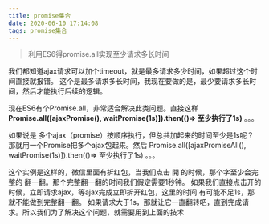 ```yaml
---
title: promise集合
date: 2020-06-10 17:14:08
tags: promise集合
---
```


> 利用ES6得promise.all实现至少请求多长时间

我们都知道ajax请求可以加个timeout，就是最多请求多少时间，如果超过这个时间直接就报错。 这个是最多请求多长时间，我现在要做的是，最少要请求多长时间，然后才能执行后续的逻辑。

现在ES6有个Promise.all，非常适合解决此类问题。直接这样 **Promise.all([ajaxPromise(), waitPromise(1s)]).then(()=> 至少执行了1s)** 。。。

如果说是 多个ajax（promise）按顺序执行，但总共加起来的时间至少是1s呢？ 那就用一个Promise把多个ajax包起来。然后 Promise.all([ajaxPromiseAll(), waitPromise(1s)]).then(()=> 至少执行了1s) 。。。



这个实例是这样的，微信里面有拆红包，当我们点击 開 的时候，那个字至少会完整的 翻一翻。那个完整翻一翻的时间我们假定需要1秒钟。 如果我们直接点击开的时候，立即请求ajax，等ajax完成立即拆开红包，这里的时间 有可能不足1s，那 就不能做到完整翻一翻。 如果请求大于1s，那就让它一直翻转吧，直到完成请求。所以我们为了解决这个问题，就需要用到上面的技术

